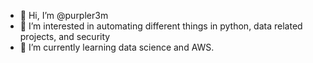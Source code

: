 - 👋 Hi, I’m @purpler3m
- 👀 I’m interested in automating different things in python, data related projects, and security
- 🌱 I’m currently learning data science and AWS.

<!---
purpler3m/purpler3m is a ✨ special ✨ repository because its `README.md` (this file) appears on your GitHub profile.
You can click the Preview link to take a look at your changes.
--->
